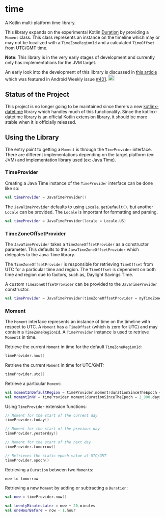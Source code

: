 # time
A Kotlin multi-platform time library.

This library expands on the experimental Kotlin [Duration](https://kotlinlang.org/api/latest/jvm/stdlib/kotlin.time/-duration/) by providing a `Moment` class. This class represents an instance on the timeline which may or may not be localized with a `TimeZoneRegionId` and a calculated `TimeOffset` from UTC/GMT time.

**Note:** This library is in the very early stages of development and currently only has implementations for the JVM target.

An early look into the development of this library is discussed in [this article](https://chrynan.codes/its-about-time/) which was featured in Android Weekly issue [#401](https://androidweekly.net/issues/issue-401).
<a href="https://androidweekly.net/issues/issue-401" title="Android Weekly Issue 401">
<img alt="Badge" src="https://androidweekly.net/issues/issue-401/badge" height="20px"></img>
</a>

## Status of the Project
This project is no longer going to be maintained since there's a new [kotlinx-datetime](https://github.com/Kotlin/kotlinx-datetime) library which handles much of this functionality.
Since the kotlinx-datetime library is an official Kotlin extension library, it should be more stable when it is officially released.

## Using the Library
The entry point to getting a `Moment` is through the `TimeProvider` interface. There are different implementations depending on the target platform (ex: JVM) and implementation library used (ex: Java Time).

### TimeProvider
Creating a Java Time instance of the `TimeProvider` interface can be done like so:
```kotlin
val timeProvider = JavaTimeProvider()
```

The `JavaTimeProvider` defaults to using `Locale.getDefault()`, but another `Locale` can be provided. The `Locale` is important for formatting and parsing.
```kotlin
val timeProvider = JavaTimeProvider(locale = Locale.US)
``` 

### TimeZoneOffsetProvider
The `JavaTimeProvider` takes a `TimeZoneOffsetProvider` as a constructor parameter. This defaults to the `JavaTimeZoneOffsetProvider` which delegates to the Java Time library.

The `TimeZoneOffsetProvider` is responsible for retrieving `TimeOffset` from UTC for a particular time and region. The `TimeOffset` is dependent on both time and region due to factors, such as, Daylight Savings Time.

A custom `TimeZoneOffsetProvider` can be provided to the `JavaTimeProvider` constructor.
```kotlin
val timeProvider = JavaTimeProvider(timeZoneOffsetProvider = myTimeZoneOffsetProvider, locale = Locale.US)
```

### Moment
The `Moment` interface represents an instance of time on the timeline with respect to UTC. A `Moment` has a `TimeOffset` (which is zero for UTC) and may contain a `TimeZoneRegionId`. A `TimeProvider` instance is used to retrieve `Moment`s in time.

Retrieve the current `Moment` in time for the default `TimeZoneRegionId`:
```kotlin
timeProvider.now()
``` 

Retrieve the current `Moment` in time for UTC/GMT:
```kotlin
timeProvider.utc()
```

Retrieve a particular `Moment`:
```kotlin
val momentInDefaultRegion = timeProvider.moment(durationSinceTheEpoch = 2_000.days)
val momentInNY = timeProvider.moment(durationSinceTheEpoch = 2_000.days, regionId = TimeZoneRegionId("America/New_York"))
```

Using `TimeProvider` extension functions:
```kotlin
// Moment for the start of the current day
timeProvider.today()

// Moment for the start of the previous day
timeProvider.yesterday()

// Moment for the start of the next day
timeProvider.tomorrow()

// Retrieves the static epoch value at UTC/GMT
timeProvider.epoch()
```

Retrieving a `Duration` between two `Moment`s:
```kotlin
now to tomorrow
```

Retrieving a new `Moment` by adding or subtracting a `Duration`:
```kotlin
val now = timeProvider.now()

val twentyMinutesLater = now + 20.minutes
val oneHourBefore = now - 1.hour
```
